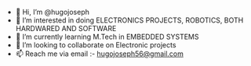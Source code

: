 - 👋 Hi, I’m @hugojoseph
- 👀 I’m interested in doing ELECTRONICS PROJECTS, ROBOTICS, BOTH HARDWARED AND SOFTWARE
- 🌱 I’m currently learning M.Tech in EMBEDDED SYSTEMS
- 💞️ I’m looking to collaborate on Electronic projects
- 📫 Reach me via email :- hugojoseph56@gmail.com

